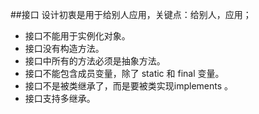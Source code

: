 ##接口
    设计初衷是用于给别人应用，关键点：给别人，应用；
 - 接口不能用于实例化对象。
 - 接口没有构造方法。
 - 接口中所有的方法必须是抽象方法。
 - 接口不能包含成员变量，除了 static 和 final 变量。
 - 接口不是被类继承了，而是要被类实现implements 。
 - 接口支持多继承。